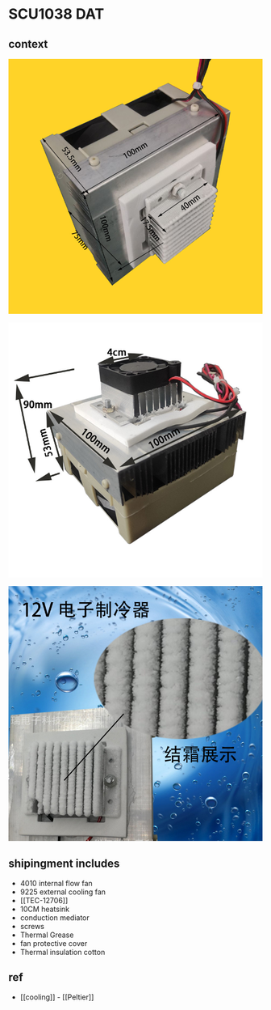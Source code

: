 
# SCU1038 DAT

## context
![](17-03-17-06-05-2023.png)

![](31-03-17-06-05-2023.png)

![](55-03-17-06-05-2023.png)


## shipingment includes 

- 4010 internal flow fan 
- 9225 external cooling fan
- [[TEC-12706]]
- 10CM heatsink 
- conduction mediator
- screws 
- Thermal Grease
- fan protective cover 
- Thermal insulation cotton

## ref 

- [[cooling]] - [[Peltier]]
